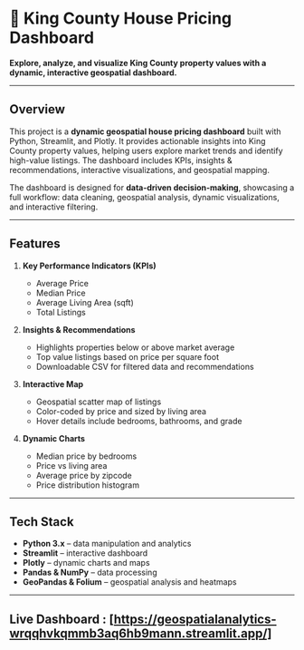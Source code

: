 # 🏡 King County House Pricing Dashboard
**Explore, analyze, and visualize King County property values with a dynamic, interactive geospatial dashboard.**

---

## Overview
This project is a **dynamic geospatial house pricing dashboard** built with Python, Streamlit, and Plotly. It provides actionable insights into King County property values, helping users explore market trends and identify high-value listings. The dashboard includes KPIs, insights & recommendations, interactive visualizations, and geospatial mapping.

The dashboard is designed for **data-driven decision-making**, showcasing a full workflow: data cleaning, geospatial analysis, dynamic visualizations, and interactive filtering.

---

## Features

1. **Key Performance Indicators (KPIs)**
   - Average Price  
   - Median Price  
   - Average Living Area (sqft)  
   - Total Listings  

2. **Insights & Recommendations**
   - Highlights properties below or above market average  
   - Top value listings based on price per square foot  
   - Downloadable CSV for filtered data and recommendations  

3. **Interactive Map**
   - Geospatial scatter map of listings  
   - Color-coded by price and sized by living area  
   - Hover details include bedrooms, bathrooms, and grade  

4. **Dynamic Charts**
   - Median price by bedrooms  
   - Price vs living area  
   - Average price by zipcode  
   - Price distribution histogram  

---

## Tech Stack
- **Python 3.x** – data manipulation and analytics  
- **Streamlit** – interactive dashboard  
- **Plotly** – dynamic charts and maps  
- **Pandas & NumPy** – data processing  
- **GeoPandas & Folium** – geospatial analysis and heatmaps

---
## Live Dashboard : [https://geospatialanalytics-wrqqhvkqmmb3aq6hb9mann.streamlit.app/]

